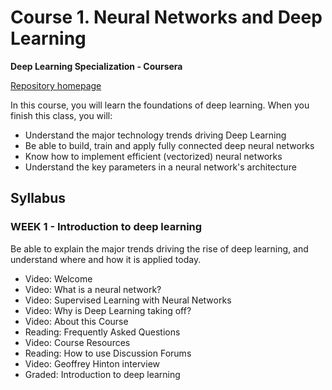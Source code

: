 # Course 1. Neural Networks and Deep Learning

**Deep Learning Specialization - Coursera**

[Repository homepage](../ "Deep learning GitHub repository.")

In this course, you will learn the foundations of deep learning. When you finish this class, you will:
* Understand the major technology trends driving Deep Learning
* Be able to build, train and apply fully connected deep neural networks 
* Know how to implement efficient (vectorized) neural networks 
* Understand the key parameters in a neural network's architecture 


## Syllabus

### WEEK 1 - Introduction to deep learning

Be able to explain the major trends driving the rise of deep learning, and understand where and how it is applied today.

* Video: Welcome
* Video: What is a neural network?
* Video: Supervised Learning with Neural Networks
* Video: Why is Deep Learning taking off?
* Video: About this Course
* Reading: Frequently Asked Questions
* Video: Course Resources
* Reading: How to use Discussion Forums
* Video: Geoffrey Hinton interview
* Graded: Introduction to deep learning
